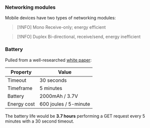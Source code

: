 <!-- markdownlint-disable MD007 MD010 MD013 MD024 MD033 MD041 -->
### Networking modules

Mobile devices have two types of networking modules:

> [!INFO] Mono
> Receive-only; energy efficient

> [!INFO] Duplex
> Bi-directional, receive/send, energy inefficient

### Battery

Pulled from a well-researched [white paper](https://onlinelibrary.wiley.com/doi/10.1155/2019/8235458):

| Property | Value |
|--|--|
| Timeout | 30 seconds |
| Timeframe | 5 minutes |
| Battery | 2000mAh / 3.7V |
| Energy cost | 600 joules / 5-minute |

The battery life would be **3.7 hours** performing a GET request every 5 minutes with a 30 second timeout.

